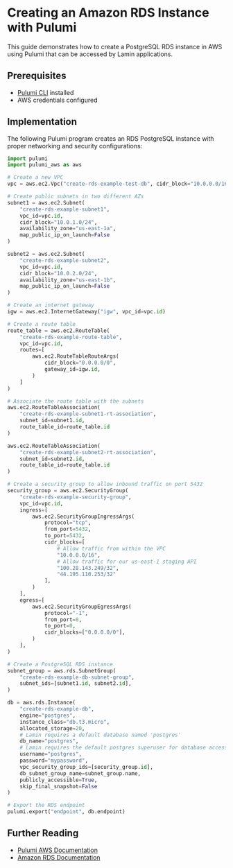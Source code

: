 # Creating an Amazon RDS Instance with Pulumi

This guide demonstrates how to create a PostgreSQL RDS instance in AWS using Pulumi that can be accessed by Lamin applications.

## Prerequisites

- [Pulumi CLI](https://www.pulumi.com/docs/install/) installed
- AWS credentials configured

## Implementation

The following Pulumi program creates an RDS PostgreSQL instance with proper networking and security configurations:

```python
import pulumi
import pulumi_aws as aws

# Create a new VPC
vpc = aws.ec2.Vpc("create-rds-example-test-db", cidr_block="10.0.0.0/16", enable_dns_hostnames=True)

# Create public subnets in two different AZs
subnet1 = aws.ec2.Subnet(
    "create-rds-example-subnet1",
    vpc_id=vpc.id,
    cidr_block="10.0.1.0/24",
    availability_zone="us-east-1a",
    map_public_ip_on_launch=False
)

subnet2 = aws.ec2.Subnet(
    "create-rds-example-subnet2",
    vpc_id=vpc.id,
    cidr_block="10.0.2.0/24",
    availability_zone="us-east-1b",
    map_public_ip_on_launch=False
)

# Create an internet gateway
igw = aws.ec2.InternetGateway("igw", vpc_id=vpc.id)

# Create a route table
route_table = aws.ec2.RouteTable(
    "create-rds-example-route-table",
    vpc_id=vpc.id,
    routes=[
        aws.ec2.RouteTableRouteArgs(
            cidr_block="0.0.0.0/0",
            gateway_id=igw.id,
        )
    ]
)

# Associate the route table with the subnets
aws.ec2.RouteTableAssociation(
    "create-rds-example-subnet1-rt-association",
    subnet_id=subnet1.id,
    route_table_id=route_table.id
)

aws.ec2.RouteTableAssociation(
    "create-rds-example-subnet2-rt-association",
    subnet_id=subnet2.id,
    route_table_id=route_table.id
)

# Create a security group to allow inbound traffic on port 5432
security_group = aws.ec2.SecurityGroup(
    "create-rds-example-security-group",
    vpc_id=vpc.id,
    ingress=[
        aws.ec2.SecurityGroupIngressArgs(
            protocol="tcp",
            from_port=5432,
            to_port=5432,
            cidr_blocks=[
                # Allow traffic from within the VPC
                "10.0.0.0/16",
                # Allow traffic for our us-east-1 staging API
                "100.28.143.249/32",
                "44.195.110.253/32"
            ],
        )
    ],
    egress=[
        aws.ec2.SecurityGroupEgressArgs(
            protocol="-1",
            from_port=0,
            to_port=0,
            cidr_blocks=["0.0.0.0/0"],
        )
    ],
)

# Create a PostgreSQL RDS instance
subnet_group = aws.rds.SubnetGroup(
    "create-rds-example-db-subnet-group",
    subnet_ids=[subnet1.id, subnet2.id],
)

db = aws.rds.Instance(
    "create-rds-example-db",
    engine="postgres",
    instance_class="db.t3.micro",
    allocated_storage=20,
    # Lamin requires a default database named 'postgres'
    db_name="postgres",
    # Lamin requires the default postgres superuser for database access
    username="postgres",
    password="mypassword",
    vpc_security_group_ids=[security_group.id],
    db_subnet_group_name=subnet_group.name,
    publicly_accessible=True,
    skip_final_snapshot=False
)

# Export the RDS endpoint
pulumi.export("endpoint", db.endpoint)
```

## Further Reading

- [Pulumi AWS Documentation](https://www.pulumi.com/registry/packages/aws/)
- [Amazon RDS Documentation](https://aws.amazon.com/rds/)
